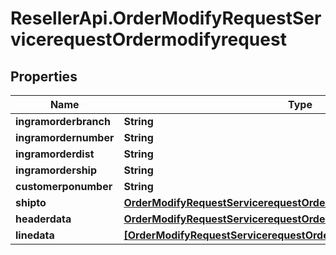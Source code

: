 # ResellerApi.OrderModifyRequestServicerequestOrdermodifyrequest

## Properties

Name | Type | Description | Notes
------------ | ------------- | ------------- | -------------
**ingramorderbranch** | **String** |  | [optional] 
**ingramordernumber** | **String** |  | [optional] 
**ingramorderdist** | **String** |  | [optional] 
**ingramordership** | **String** |  | [optional] 
**customerponumber** | **String** |  | [optional] 
**shipto** | [**OrderModifyRequestServicerequestOrdermodifyrequestShipto**](OrderModifyRequestServicerequestOrdermodifyrequestShipto.md) |  | [optional] 
**headerdata** | [**OrderModifyRequestServicerequestOrdermodifyrequestHeaderdata**](OrderModifyRequestServicerequestOrdermodifyrequestHeaderdata.md) |  | [optional] 
**linedata** | [**[OrderModifyRequestServicerequestOrdermodifyrequestLinedataInner]**](OrderModifyRequestServicerequestOrdermodifyrequestLinedataInner.md) |  | [optional] 


